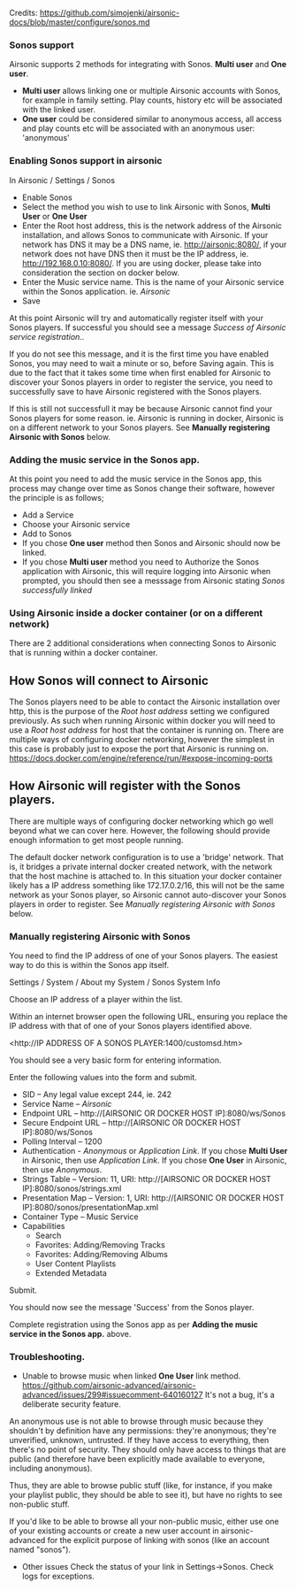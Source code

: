 Credits:
https://github.com/simojenki/airsonic-docs/blob/master/configure/sonos.md

### Sonos support
Airsonic supports 2 methods for integrating with Sonos.  **Multi user** and **One user**.
- **Multi user** allows linking one or multiple Airsonic accounts with Sonos, for example in family setting.  Play counts, history etc will be associated with the linked user.
- **One user** could be considered similar to anonymous access, all access and play counts etc will be associated with an anonymous user: 'anonymous'

### Enabling Sonos support in airsonic
In Airsonic / Settings / Sonos
- Enable Sonos
- Select the method you wish to use to link Airsonic with Sonos, **Multi User** or **One User**
- Enter the Root host address, this is the network address of the Airsonic installation, and allows Sonos to communicate with Airsonic.  If your network has DNS it may be a DNS name, ie. <http://airsonic:8080/>, if your network does not have DNS then it must be the IP address, ie. <http://192.168.0.10:8080/>.  If you are using docker, please take into consideration the section on docker below.
- Enter the Music service name. This is the name of your Airsonic service within the Sonos application.  ie. *Airsonic*
- Save

At this point Airsonic will try and automatically register itself with your Sonos players.  If successful you should see a message *Success of Airsonic service registration.*.  

If you do not see this message, and it is the first time you have enabled Sonos, you may need to wait a minute or so, before Saving again.  This is due to the fact that it takes some time when first enabled for Airsonic to discover your Sonos players in order to register the service, you need to successfully save to have Airsonic registered with the Sonos players.

If this is still not successfull it may be because Airsonic cannot find your Sonos players for some reason.  ie. Airsonic is running in docker, Airsonic is on a different network to your Sonos players.  See **Manually registering Airsonic with Sonos** below.

### Adding the music service in the Sonos app.
At this point you need to add the music service in the Sonos app, this process may change over time as Sonos change their software, however the principle is as follows;
- Add a Service
- Choose your Airsonic service
- Add to Sonos
- If you chose **One user** method then Sonos and Airsonic should now be linked.
- If you chose **Multi user** method you need to Authorize the Sonos application with Airsonic, this will require logging into Airsonic when prompted, you should then see a messsage from Airsonic stating *Sonos successfully linked*

### Using Airsonic inside a docker container (or on a different network)
There are 2 additional considerations when connecting Sonos to Airsonic that is running within a docker container.

## How Sonos will connect to Airsonic
The Sonos players need to be able to contact the Airsonic installation over http, this is the purpose of the *Root host address* setting we configured previously.  As such when running Airsonic within docker you will need to use a *Root host address* for host that the container is running on.  There are multiple ways of configuring docker networking, however the simplest in this case is probably just to expose the port that Airsonic is running on. <https://docs.docker.com/engine/reference/run/#expose-incoming-ports>

## How Airsonic will register with the Sonos players.
There are multiple ways of configuring docker networking which go well beyond what we can cover here.  However, the following should provide enough information to get most people running.

The default docker network configuration is to use a 'bridge' network.  That is, it bridges a private internal docker created network, with the network that the host machine is attached to.  In this situation your docker container likely has a IP address something like 172.17.0.2/16, this will not be the same network as your Sonos player, so Airsonic cannot auto-discover your Sonos players in order to register.  See *Manually registering Airsonic with Sonos* below.

### Manually registering Airsonic with Sonos
You need to find the IP address of one of your Sonos players.  The easiest way to do this is within the Sonos app itself.

Settings / System / About my System / Sonos System Info

Choose an IP address of a player within the list.

Within an internet browser open the following URL, ensuring you replace the IP address with that of one of your Sonos players identified above.

<http://IP ADDRESS OF A SONOS PLAYER:1400/customsd.htm>

You should see a very basic form for entering information.

Enter the following values into the form and submit.

- SID – Any legal value except 244, ie. 242
- Service Name – *Airsonic*
- Endpoint URL – http://[AIRSONIC OR DOCKER HOST IP]:8080/ws/Sonos
- Secure Endpoint URL – http://[AIRSONIC OR DOCKER HOST IP]:8080/ws/Sonos
- Polling Interval – 1200
- Authentication - *Anonymous* or *Application Link*.  If you chose **Multi User** in Airsonic, then use *Application Link*.  If you chose **One User** in Airsonic, then use *Anonymous*.
- Strings Table – Version: 11, URI: http://[AIRSONIC OR DOCKER HOST IP]:8080/sonos/strings.xml
- Presentation Map – Version: 1, URI: http://[AIRSONIC OR DOCKER HOST IP]:8080/sonos/presentationMap.xml
- Container Type – Music Service
- Capabilities
  - Search
  - Favorites: Adding/Removing Tracks
  - Favorites: Adding/Removing Albums
  - User Content Playlists
  - Extended Metadata

Submit.

You should now see the message 'Success' from the Sonos player.

Complete registration using the Sonos app as per **Adding the music service in the Sonos app.** above.

### Troubleshooting.
- Unable to browse music when linked **One User** link method.
https://github.com/airsonic-advanced/airsonic-advanced/issues/299#issuecomment-640160127
It's not a bug, it's a deliberate security feature.

An anonymous use is not able to browse through music because they shouldn't by definition have any permissions: they're anonymous; they're unverified, unknown, untrusted. If they have access to everything, then there's no point of security. They should only have access to things that are public (and therefore have been explicitly made available to everyone, including anonymous).

Thus, they are able to browse public stuff (like, for instance, if you make your playlist public, they should be able to see it), but have no rights to see non-public stuff.

If you'd like to be able to browse all your non-public music, either use one of your existing accounts or create a new user account in airsonic-advanced for the explicit purpose of linking with sonos (like an account named "sonos").

- Other issues
Check the status of your link in Settings->Sonos. Check logs for exceptions.
